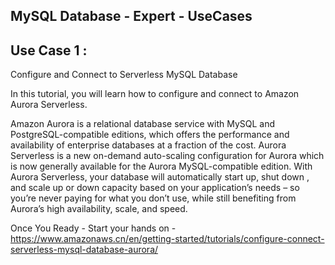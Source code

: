 ## MySQL Database - Expert - UseCases



## Use Case 1 :

Configure and Connect to Serverless MySQL Database

In this tutorial, you will learn how to configure and connect to Amazon Aurora Serverless.

Amazon Aurora is a relational database service with MySQL and PostgreSQL-compatible editions, which offers the performance and availability of enterprise databases at a fraction of the cost. Aurora Serverless is a new on-demand auto-scaling configuration for Aurora which is now generally available for the Aurora MySQL-compatible edition. With Aurora Serverless, your database will automatically start up, shut down , and scale up or down capacity based on your application’s needs – so you’re never paying for what you don’t use, while still benefiting from Aurora’s high availability, scale, and speed.

Once You Ready - Start your hands on - https://www.amazonaws.cn/en/getting-started/tutorials/configure-connect-serverless-mysql-database-aurora/